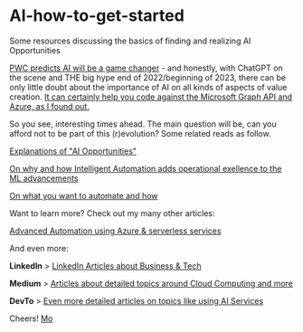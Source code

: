 # AI-how-to-get-started
Some resources discussing the basics of finding and realizing AI Opportunities

[PWC predicts AI will be a game changer](https://www.linkedin.com/posts/danilomcgarry_ai-is-a-game-changer-pwc-ai-predictions-activity-6800825907448733696-MWow) - and honestly, with ChatGPT on the scene and THE big hype end of 2022/beginning of 2023, there can be only little doubt about the importance of AI on all kinds of aspects of value creation. [It can certainly help you code against the Microsoft Graph API and Azure, as I found out.](https://mohammedbrueckner.medium.com/integrating-m365-graph-api-using-chatgpt-b22a15dc6ff)

So you see, interesting times ahead. The main question will be, can you afford not to be part of this (r)evolution?
Some related  reads as follow.

[Explanations of "AI Opportunities"](https://www.linkedin.com/posts/mbrueckner_ai-business-training-activity-6790732383147565056-cNV6)

[On why and how Intelligent Automation adds operational exellence to the ML advancements](https://www.linkedin.com/pulse/intelligent-automation-leveling-playing-field-mohammed-brueckner)

[On what you want to automate and how](https://www.linkedin.com/posts/mbrueckner_digitaltransformation-automation-artificialintelligence-activity-6795778900845723648-YcXR)



Want to learn more? Check out my many other articles:

[Advanced Automation using Azure & serverless services](https://medium.com/serverless-and-lowocode-pioneers/using-logic-apps-to-orchestrate-a-complex-video-processing-process-flow-a0ef20237511)

And even more:

**LinkedIn** > [LinkedIn Articles about Business & Tech](https://www.linkedin.com/today/author/mbrueckner)

**Medium** > [Articles about detailed topics around Cloud Computing and more](https://medium.com/@mohammedbrueckner)

**DevTo** > [Even more detailed articles on topics like using AI Services](https://dev.to/mrbrue)

Cheers!
[Mo](https://github.com/MoBRUEC)
